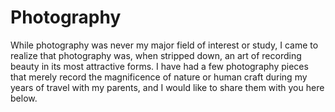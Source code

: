 # Photography

While photography was never my major field of interest or study, I came to realize that photography was, when stripped down, an art of recording beauty in its most attractive forms. I have had a few photography pieces that merely record the magnificence of nature or human craft during my years of travel with my parents, and I would like to share them with you here below. 